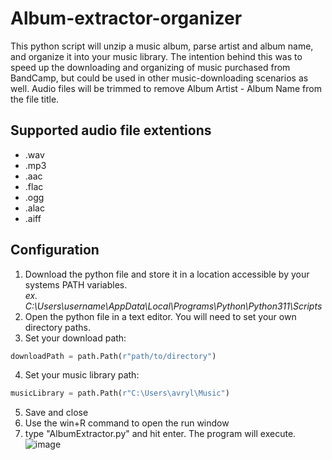 # Album-extractor-organizer

This python script will unzip a music album, parse artist and album name, and organize it into your music library. 
The intention behind this was to speed up the downloading and organizing of music purchased from BandCamp, but could be used in other music-downloading scenarios as well.
 Audio files will be trimmed to remove Album Artist - Album Name from the file title.

## Supported audio file extentions
- .wav
- .mp3
- .aac
- .flac
- .ogg
- .alac
- .aiff

## Configuration
1. Download the python file and store it in a location accessible by your systems PATH variables. \
*ex. C:\Users\username\AppData\Local\Programs\Python\Python311\Scripts*
2. Open the python file in a text editor. You will need to set your own directory paths.
3. Set your download path:
```py 
downloadPath = path.Path(r"path/to/directory")
```
4. Set your music library path:
```py
musicLibrary = path.Path(r"C:\Users\avryl\Music")
```
5. Save and close
6. Use the win+R command to open the run window
7. type "AlbumExtractor.py" and hit enter. The program will execute. \
![image](https://user-images.githubusercontent.com/40475826/215841886-ab3a10f1-0790-4796-a598-7c949abc4d3b.png)
